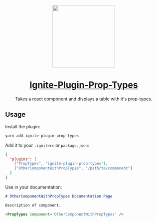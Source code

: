 <div align="center">
  <a href="https://intuit.github.io/Ignite/">
    <img width="200" height="200"
      src="https://s3.amazonaws.com/pix.iemoji.com/images/emoji/apple/ios-11/256/fire.png">
  </a>
  <h1>
    <a href="https://intuit.github.io/Ignite/">
      Ignite-Plugin-Prop-Types
    </a>
  </h1>
  <p>Takes a react component and displays a table with it's prop-types.</p>
</div>

## Usage

Install the plugin:

```bash
yarn add ignite-plugin-prop-types
```

Add it to your `.igniterc` or `package.json`:

```json
{
  "plugins": [
    ["PropTypes", "ignite-plugin-prop-types"],
    ["OtherComponentWithPropTypes", "/path/to/component"]
  ]
}
```

Use in your documentation:

```markdown
# OtherComponentWithPropTypes Documentation Page

Description of component.

<PropTypes component='OtherComponentWithPropTypes' />
```
